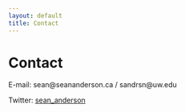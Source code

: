 ```yaml
---
layout: default
title: Contact
---
```


# Contact

E-mail: sean<span style="display:none">ignorethis</span>@seananderson.ca / sandrsn<span style="display:none">ignorethis</span>@uw.edu

Twitter: [sean_anderson](https://twitter.com/sean_anderson)
